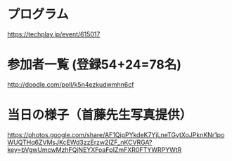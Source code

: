 # プログラム

https://techplay.jp/event/615017

# 参加者一覧 (登録54+24=78名)

http://doodle.com/poll/k5n4ezkudwmhn6cf

# 当日の様子（首藤先生写真提供）

https://photos.google.com/share/AF1QipPYkdeK7YjLneTGytXoJPknKNr1poWUQTHq6ZVMsJKcEWd3zzErzw2IZF_nKCVRGA?key=bVgwUmcwMzhFQjNEYXFoaFpIZmFXR0FTYWRPYWtR
